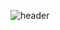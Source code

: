 ![header](https://capsule-render.vercel.app/api?type=waving&color=gradient&textColor=ffffff&height=300&section=header&text=Aries%20%E2%9C%A8)
